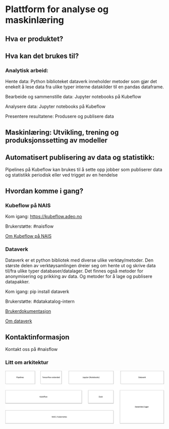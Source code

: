 # Plattform for analyse og maskinlæring

## Hva er produktet?



## Hva kan det brukes til?

### Analytisk arbeid: 

Hente data: Python biblioteket dataverk inneholder metoder som gjør det enekelt å lese data fra ulike typer interne datakilder til en pandas dataframe.  

Bearbeide og sammenstille data: Jupyter notebooks på Kubeflow 

Analysere data: Jupyter notebooks på Kubeflow  

Presentere resultatene: Produsere og publisere data 

## Maskinlæring: Utvikling, trening og produksjonssetting av modeller

## Automatisert publisering av data og statistikk:

Pipelines på Kubeflow kan brukes til å sette opp jobber som publiserer data og statistikk periodisk eller ved trigget av en hendelse


## Hvordan komme i gang?

### Kubeflow på NAIS

Kom igang: https://kubeflow.adeo.no

Brukerstøtte: #naisflow

[Om Kubeflow på NAIS](kubeflow/README.md)

### Dataverk

Dataverk er et python bibliotek med diverse ulike verktøy/metoder. Den største delen av verktøysamlingen dreier seg om hente ut og skrive data til/fra ulike typer databaser/datalager. Det finnes også metoder for anonymisering og prikking av data. Og metoder for å lage og publisere datapakker.

Kom igang: pip install dataverk

Brukerstøtte: #datakatalog-intern

[Brukerdokumentasjon](https://dataverk.readthedocs.io/en/latest)

[Om dataverk](dataverk/README.md)


## Kontaktinformasjon

Kontakt oss på  #naisflow


### Litt om arkitektur

![Hovedkomponenter](Analyseplattform.png)





